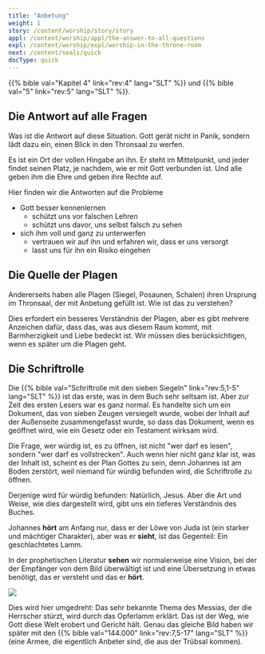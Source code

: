 ```yaml
---
title: "Anbetung"
weight: 1
story: /content/worship/story/story
appl: /content/worship/appl/the-answer-to-all-questions
expl: /content/worship/expl/worship-in-the-throne-room
next: /content/seals/quick
docType: quick
---
```



{{% bible val="Kapitel 4" link="rev:4" lang="SLT" %}} und {{% bible val="5" link="rev:5" lang="SLT" %}}.

## Die Antwort auf alle Fragen

Was ist die Antwort auf diese Situation. Gott gerät nicht in Panik, sondern lädt dazu ein, einen Blick in den Thronsaal zu werfen.

Es ist ein Ort der vollen Hingabe an ihn. Er steht im Mittelpunkt, und jeder findet seinen Platz, je nachdem, wie er mit Gott verbunden ist. Und alle geben ihm die Ehre und geben ihre Rechte auf.

Hier finden wir die Antworten auf die Probleme
- Gott besser kennenlernen 
    - schützt uns vor falschen Lehren
    - schützt uns davor, uns selbst falsch zu sehen
- sich ihm voll und ganz zu unterwerfen
    - vertrauen wir auf ihn und erfahren wir, dass er uns versorgt
    - lasst uns für ihn ein Risiko eingehen
    
## Die Quelle der Plagen

Andererseits haben alle Plagen (Siegel, Posaunen, Schalen) ihren Ursprung im Thronsaal, der mit Anbetung gefüllt ist. Wie ist das zu verstehen?

Dies erfordert ein besseres Verständnis der Plagen, aber es gibt mehrere Anzeichen dafür, dass das, was aus diesem Raum kommt, mit Barmherzigkeit und Liebe bedeckt ist. Wir müssen dies berücksichtigen, wenn es später um die Plagen geht.

## Die Schriftrolle

Die {{% bible val="Schriftrolle mit den sieben Siegeln" link="rev:5,1-5" lang="SLT" %}} ist das erste, was in dem Buch sehr seltsam ist. Aber zur Zeit des ersten Lesers war es ganz normal. Es handelte sich um ein Dokument, das von sieben Zeugen versiegelt wurde, wobei der Inhalt auf der Außenseite zusammengefasst wurde, so dass das Dokument, wenn es geöffnet wird, wie ein Gesetz oder ein Testament wirksam wird.

Die Frage, wer würdig ist, es zu öffnen, ist nicht "wer darf es lesen", sondern "wer darf es vollstrecken". Auch wenn hier nicht ganz klar ist, was der Inhalt ist, scheint es der Plan Gottes zu sein, denn Johannes ist am Boden zerstört, weil niemand für würdig befunden wird, die Schriftrolle zu öffnen.

Derjenige wird für würdig befunden: Natürlich, Jesus. Aber die Art und Weise, wie dies dargestellt wird, gibt uns ein tieferes Verständnis des Buches.

Johannes **hört** am Anfang nur, dass er der Löwe von Juda ist (ein starker und mächtiger Charakter), aber was er **sieht**, ist das Gegenteil: Ein geschlachtetes Lamm. 

In der prophetischen Literatur **sehen** wir normalerweise eine Vision, bei der der Empfänger von dem Bild überwältigt ist und eine Übersetzung in etwas benötigt, das er versteht und das er **hört**.

![](/images/hear_de.jpg)

Dies wird hier umgedreht: Das sehr bekannte Thema des Messias, der die Herrscher stürzt, wird durch das Opferlamm erklärt. Das ist der Weg, wie Gott diese Welt erobert und Gericht hält. Genau das gleiche Bild haben wir später mit den {{% bible val="144.000" link="rev:7,5-17" lang="SLT" %}} (eine Armee, die eigentlich Anbeter sind, die aus der Trübsal kommen).

